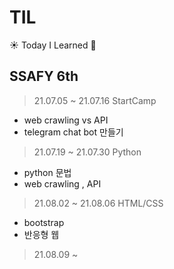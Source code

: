 # TIL

☀️ Today I Learned 🌱

## SSAFY 6th

> 21.07.05 ~ 21.07.16 StartCamp

* web crawling vs API
* telegram chat bot 만들기

> 21.07.19 ~ 21.07.30 Python

* python 문법
* web crawling , API

> 21.08.02 ~ 21.08.06 HTML/CSS

* bootstrap
* 반응형 웹

> 21.08.09 ~
